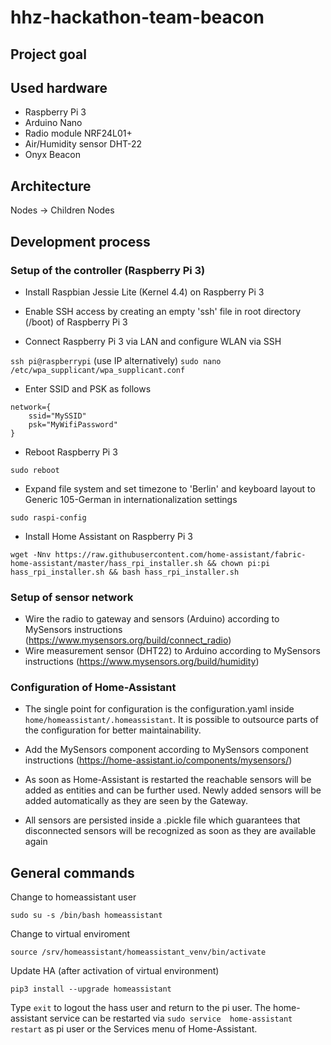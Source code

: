 # hhz-hackathon-team-beacon

## Project goal


## Used hardware
- Raspberry Pi 3
- Arduino Nano
- Radio module NRF24L01+
- Air/Humidity sensor DHT-22
- Onyx Beacon

## Architecture

Nodes -> Children Nodes


## Development process
### Setup of the controller (Raspberry Pi 3)
- Install Raspbian Jessie Lite (Kernel 4.4) on Raspberry Pi 3
- Enable SSH access by creating an empty 'ssh' file in root directory (/boot) of Raspberry Pi 3

- Connect Raspberry Pi 3 via LAN and configure WLAN via SSH

`ssh pi@raspberrypi` (use IP alternatively)
`sudo nano /etc/wpa_supplicant/wpa_supplicant.conf`

- Enter SSID and PSK as follows
```
network={
    ssid="MySSID"
    psk="MyWifiPassword"
}
```
- Reboot Raspberry Pi 3
```
sudo reboot
```
- Expand file system and set timezone to 'Berlin' and keyboard layout to Generic 105-German in internationalization settings
```
sudo raspi-config
```
- Install Home Assistant on Raspberry Pi 3
```
wget -Nnv https://raw.githubusercontent.com/home-assistant/fabric-home-assistant/master/hass_rpi_installer.sh && chown pi:pi hass_rpi_installer.sh && bash hass_rpi_installer.sh
```

### Setup of sensor network
- Wire the radio to gateway and sensors (Arduino) according to MySensors instructions (https://www.mysensors.org/build/connect_radio)
- Wire measurement sensor (DHT22) to Arduino according to MySensors instructions (https://www.mysensors.org/build/humidity)

### Configuration of Home-Assistant
- The single point for configuration is the configuration.yaml inside `home/homeassistant/.homeassistant`. It is possible to outsource parts of the configuration for better maintainability.

- Add the MySensors component according to MySensors component instructions (https://home-assistant.io/components/mysensors/)

- As soon as Home-Assistant is restarted the reachable sensors will be added as entities and can be further used. Newly added sensors will be added automatically as they are seen by the Gateway.

- All sensors are persisted inside a .pickle file which guarantees that disconnected sensors will be recognized as soon as they are available again

## General commands
Change to homeassistant user 

```sudo su -s /bin/bash homeassistant```

Change to virtual enviroment

```source /srv/homeassistant/homeassistant_venv/bin/activate```

Update HA (after activation of virtual environment)

```pip3 install --upgrade homeassistant```

Type `exit` to logout the hass user and return to the pi user. The home-assistant service can be restarted via `sudo service 
home-assistant restart` as pi user or the Services menu of Home-Assistant.
